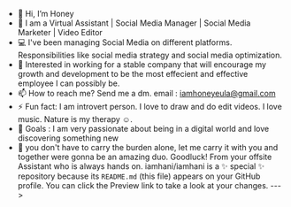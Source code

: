 - 👋 Hi, I’m Honey
- 👀 I am a Virtual Assistant | Social Media Manager | Social Media Marketer | Video Editor
- 💻 I've been managing Social Media on different platforms. Responsibilities like social media strategy and social media optimization.
- 👭 Interested in working for a stable company that will encourage my growth and development to be the most effecient and effective employee I can possibly be.
- 📫 How to reach me? Send me a dm. email : iamhoneyeula@gmail.com
- ⚡ Fun fact: I am introvert person. I love to draw and do edit videos. I love music. Nature is my therapy ☺️.
- 💪 Goals : I am very passionate about being in a digital world and love discovering something new
- 🤍 you don't have to carry the burden alone, let me carry it with you and together were gonna be an amazing duo. Goodluck! From your offsite Assistant who is always hands on.
iamhani/iamhani is a ✨ special ✨ repository because its `README.md` (this file) appears on your GitHub profile.
You can click the Preview link to take a look at your changes.
--->
